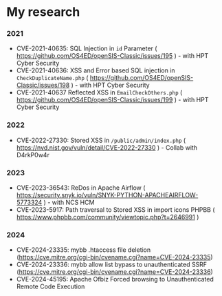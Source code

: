 # My research

### 2021
- CVE-2021-40635: SQL Injection in `id` Parameter ( https://github.com/OS4ED/openSIS-Classic/issues/195 ) - with HPT Cyber Security
- CVE-2021-40636: XSS and Error based SQL injection in `CheckDuplicateName.php` ( https://github.com/OS4ED/openSIS-Classic/issues/198 ) - with HPT Cyber Security
- CVE-2021-40637 Reflected XSS in `EmailCheckOthers.php` ( https://github.com/OS4ED/openSIS-Classic/issues/199 ) - with HPT Cyber Security
### 2022
- CVE-2022-27330: Stored XSS in `/public/admin/index.php` ( https://nvd.nist.gov/vuln/detail/CVE-2022-27330 ) - Collab with D4rkP0w4r
### 2023
- CVE-2023-36543: ReDos in Apache Airflow ( https://security.snyk.io/vuln/SNYK-PYTHON-APACHEAIRFLOW-5773324 ) - with NCS HCM
- CVE-2023-5917: Path traversal to Stored XSS in import icons PHPBB ( https://www.phpbb.com/community/viewtopic.php?t=2646991 )
### 2024
- CVE-2024-23335: mybb .htaccess file deletion (https://cve.mitre.org/cgi-bin/cvename.cgi?name=CVE-2024-23335)
- CVE-2024-23336: mybb allow list bypass to unauthenticated SSRF (https://cve.mitre.org/cgi-bin/cvename.cgi?name=CVE-2024-23336)
- CVE-2024-45195: Apache Ofbiz Forced browsing to Unauthenticated Remote Code Execution
